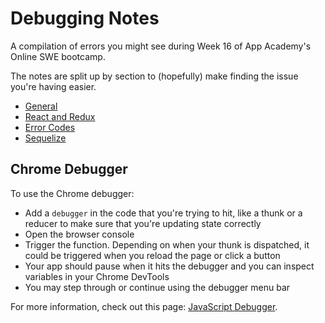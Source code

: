 # Debugging Notes

A compilation of errors you might see during Week 16 of App Academy's Online SWE
bootcamp.

The notes are split up by section to (hopefully) make finding the issue you're
having easier.

* [General][general]
* [React and Redux][react-redux]
* [Error Codes][error-codes]
* [Sequelize][sequelize]

## Chrome Debugger

To use the Chrome debugger:

* Add a `debugger` in the code that you're trying to hit, like a thunk or a
    reducer to make sure that you're updating state correctly
* Open the browser console
* Trigger the function. Depending on when your thunk is dispatched, it could be
    triggered when you reload the page or click a button
* Your app should pause when it hits the debugger and you can inspect variables
    in your Chrome DevTools
* You may step through or continue using the debugger menu bar

For more information, check out this page: [JavaScript Debugger].

[JavaScript Debugger]: https://javascript.info/debugging-chrome

[general]: ./GENERAL.md
[react-redux]: ./REACT_REDUX.md
[error-codes]: ./ERROR_CODES.md
[sequelize]: ./SEQUELIZE.md
